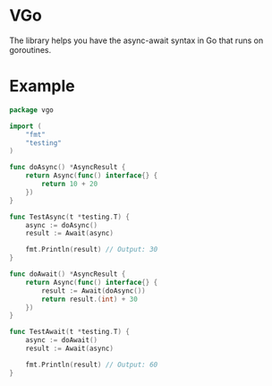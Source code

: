 # VGo
The library helps you have the async-await syntax in Go that runs on goroutines.

# Example
```go
package vgo

import (
	"fmt"
	"testing"
)

func doAsync() *AsyncResult {
	return Async(func() interface{} {
		return 10 + 20
	})
}

func TestAsync(t *testing.T) {
	async := doAsync()
	result := Await(async)

	fmt.Println(result) // Output: 30
}

func doAwait() *AsyncResult {
	return Async(func() interface{} {
		result := Await(doAsync())
		return result.(int) + 30
	})
}

func TestAwait(t *testing.T) {
	async := doAwait()
	result := Await(async)

	fmt.Println(result) // Output: 60
}
```
